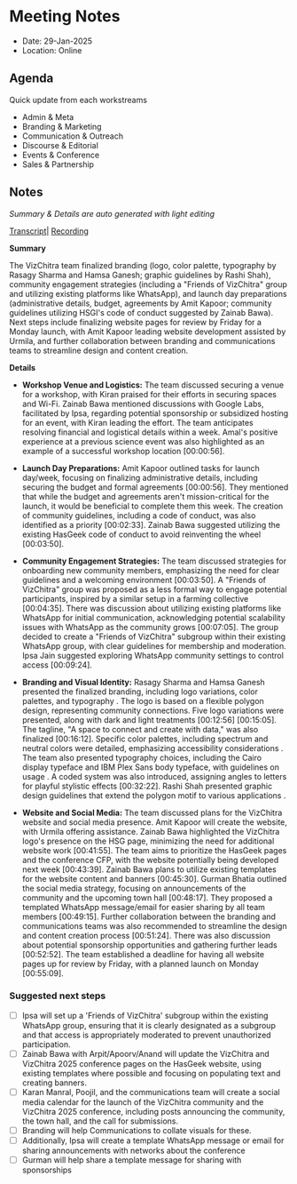 # Meeting Notes

- Date: 29-Jan-2025
- Location: Online

## Agenda

Quick update from each workstreams
- Admin & Meta
- Branding & Marketing
- Communication & Outreach
- Discourse & Editorial
- Events & Conference 
- Sales & Partnership

## Notes

_Summary & Details are auto generated with light editing_

[Transcript](https://docs.google.com/document/d/1qX5-1ZZQGe8_JdV0g9xxdkNzTMOzo8EmVUgoeXCxUiA/edit?usp=drive_web&tab=t.uppu7w65nl3g)| [Recording](https://drive.google.com/file/d/1Iux1vjyO7F2yMksVFVaHjS_SenY-5lOa/view?usp=drive_web) 

**Summary**

The VizChitra team finalized branding (logo, color palette, typography by Rasagy Sharma and Hamsa Ganesh; graphic guidelines by Rashi Shah), community engagement strategies (including a "Friends of VizChitra" group and utilizing existing platforms like WhatsApp), and launch day preparations (administrative details, budget, agreements by Amit Kapoor; community guidelines utilizing HSGI's code of conduct suggested by Zainab Bawa).  Next steps include finalizing website pages for review by Friday for a Monday launch, with Amit Kapoor leading website development assisted by Urmila, and further collaboration between branding and communications teams to streamline design and content creation.

**Details**

* **Workshop Venue and Logistics:** The team discussed securing a venue for a workshop, with Kiran praised for their efforts in securing spaces and Wi-Fi.  Zainab Bawa mentioned discussions with Google Labs, facilitated by Ipsa, regarding potential sponsorship or subsidized hosting for an event, with Kiran leading the effort. The team anticipates resolving financial and logistical details within a week.  Amal's positive experience at a previous science event was also highlighted as an example of a successful workshop location [00:00:56].

* **Launch Day Preparations:** Amit Kapoor outlined tasks for launch day/week, focusing on finalizing administrative details, including securing the budget and formal agreements [00:00:56].  They mentioned that while the budget and agreements aren't mission-critical for the launch, it would be beneficial to complete them this week.  The creation of community guidelines, including a code of conduct, was also identified as a priority [00:02:33].  Zainab Bawa suggested utilizing the existing HasGeek code of conduct to avoid reinventing the wheel [00:03:50].

* **Community Engagement Strategies:**  The team discussed strategies for onboarding new community members, emphasizing the need for clear guidelines and a welcoming environment [00:03:50].  A "Friends of VizChitra" group was proposed as a less formal way to engage potential participants, inspired by a similar setup in a farming collective [00:04:35].  There was discussion about utilizing existing platforms like WhatsApp for initial communication, acknowledging potential scalability issues with WhatsApp as the community grows [00:07:05].  The group decided to create a "Friends of VizChitra" subgroup within their existing WhatsApp group, with clear guidelines for membership and moderation. Ipsa Jain suggested exploring WhatsApp community settings to control access [00:09:24].

* **Branding and Visual Identity:** Rasagy Sharma and Hamsa Ganesh presented the finalized branding, including logo variations, color palettes, and typography . The logo is based on a flexible polygon design, representing community connections. Five logo variations were presented, along with dark and light treatments [00:12:56] [00:15:05]. The tagline, "A space to connect and create with data," was also finalized [00:16:12].  Specific color palettes, including spectrum and neutral colors were detailed, emphasizing accessibility considerations . The team also presented typography choices, including the Cairo display typeface and IBM Plex Sans body typeface, with guidelines on usage .  A coded system was also introduced, assigning angles to letters for playful stylistic effects [00:32:22].  Rashi Shah presented graphic design guidelines that extend the polygon motif to various applications .

* **Website and Social Media:** The team discussed plans for the VizChitra website and social media presence.  Amit Kapoor will create the website, with Urmila offering assistance. Zainab Bawa highlighted the VizChitra logo's presence on the HSG page, minimizing the need for additional website work [00:41:55].  The team aims to prioritize the HasGeek pages and the conference CFP, with the website potentially being developed next week [00:43:39]. Zainab Bawa plans to utilize existing templates for the website content and banners [00:45:30]. Gurman Bhatia outlined the social media strategy, focusing on announcements of the community and the upcoming town hall [00:48:17]. They proposed a templated WhatsApp message/email for easier sharing by all team members [00:49:15].  Further collaboration between the branding and communications teams was also recommended to streamline the design and content creation process [00:51:24]. There was also discussion about potential sponsorship opportunities and gathering further leads [00:52:52]. The team established a deadline for having all website pages up for review by Friday, with a planned launch on Monday [00:55:09].

### Suggested next steps

- [ ] Ipsa will set up a 'Friends of VizChitra' subgroup within the existing WhatsApp group, ensuring that it is clearly designated as a subgroup and that access is appropriately moderated to prevent unauthorized participation.  
- [ ] Zainab Bawa with Arpit/Apoorv/Anand will update the VizChitra and VizChitra 2025 conference pages on the HasGeek website, using existing templates where possible and focusing on populating text and creating banners.  
- [ ] Karan Manral, Poojil, and the communications team will create a social media calendar for the launch of the VizChitra community and the VizChitra 2025 conference, including posts announcing the community, the town hall, and the call for submissions.   
- [ ] Branding will help Communications to collate visuals for these.  
- [ ] Additionally, Ipsa will create a template WhatsApp message or email for sharing announcements with networks about the conference  
- [ ] Gurman will help share a template message for sharing with sponsorships
